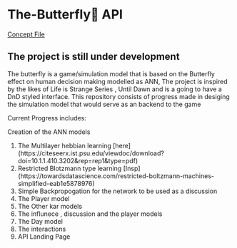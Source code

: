 # The-Butterfly🦋 API

[Concept File](https://www.dropbox.com/s/rlbwk7uv13o2qn7/The%20ButterflyConcept%20Doc.pdf?dl=0)

## The project is still under development 
The butterfly is a game/simulation model that is based on the Butterfly effect on human decision making modelled as ANN, The project is inspired by the likes of Life is Strange Series
, Until Dawn and is a going to have a DnD styled interface.
This repository consists of progress made in desiging the simulation model that would serve as an backend to the game

Current Progress includes:

Creation of the ANN models

<ol>
<li>The Multilayer hebbian learning [here](https://citeseerx.ist.psu.edu/viewdoc/download?doi=10.1.1.410.3202&rep=rep1&type=pdf)</li>
<li>Restricted Blotzmann type learning [Insp](https://towardsdatascience.com/restricted-boltzmann-machines-simplified-eab1e5878976)</li>
<li>Simple Backpropogation for the network to be used as a discussion</li>
<li>The Player model </li>
<li>The Other kar models</li>
<li>The influnece , discussion and the player models</li>
<li>The Day model</li>
<li>The interactions</li>
<li> API Landing Page </li>
 
